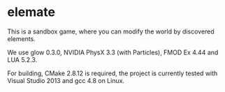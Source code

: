 elemate
=======
This is a sandbox game, where you can modify the world by discovered elements.

We use glow 0.3.0, NVIDIA PhysX 3.3 (with Particles), FMOD Ex 4.44 and LUA 5.2.3.

For building, CMake 2.8.12 is required, the project is currently tested with Visual Studio 2013 and gcc 4.8 on Linux.
